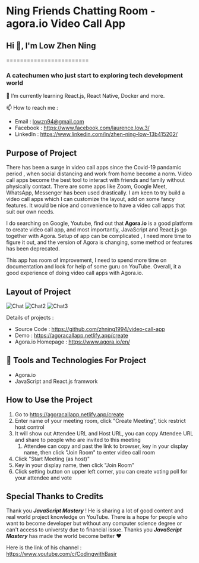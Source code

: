 # Ning Friends Chatting Room - agora.io Video Call App

## Hi 👋, I'm Low Zhen Ning
========================

### A catechumen who just start to exploring tech development world

🌱 I’m currently learning React.js, React Native, Docker and more. 

📫 How to reach me : 
- Email : lowzn94@gmail.com
- Facebook : https://www.facebook.com/laurence.low.3/
- LinkedIn : https://www.linkedin.com/in/zhen-ning-low-13b415202/

## Purpose of Project

There has been a surge in video call apps since the Covid-19 pandamic period , when social distancing and work from home become a norm. Video call apps become the best tool to interact with friends and family without physically contact. There are some apps like Zoom, Google Meet, WhatsApp, Messenger has been used drastically. I am keen to try build a video call apps which I can customize the layout, add on some fancy features. It would be nice and convenience to have a video call apps that suit our own needs. 

I do searching on Google, Youtube, find out that **Agora.io** is a good platform to create video call app, and most importantly, JavaScript and React.js go together with Agora. Setup of app can be complicated , I need more time to figure it out, and the version of Agora is changing, some method or features has been deprecated.

This app has room of improvement, I need to spend more time on documentation and look for help of some guru on YouTube. Overall, it a good experience of doing video call apps with Agora.io. 


## Layout of Project

![Chat](https://user-images.githubusercontent.com/60384726/181586444-fb2d42c3-18d2-4b51-b9db-8baca61d73ac.PNG)
![Chat2](https://user-images.githubusercontent.com/60384726/181586470-4d537e55-3662-411b-b8c1-00a05f6869dc.PNG)
![Chat3](https://user-images.githubusercontent.com/60384726/181586500-cd7e9903-a11c-468b-93c6-b67b08b48673.PNG)

Details of projects : 
- Source Code : https://github.com/zhning1994/video-call-app
- Demo : https://agoracallapp.netlify.app/create
- Agora.io Homepage : https://www.agora.io/en/

## :rocket: Tools and Technologies For Project

- Agora.io
- JavaScript and React.js framwork

## How to Use the Project

1. Go to https://agoracallapp.netlify.app/create
2. Enter name of your meeting room, click "Create Meeting", tick restrict host control
3. It will show out Attendee URL and Host URL, you can copy Attendee URL and share to people who are invited to this meeting
    1. Attendee can copy and past the link to browser, key in your display name, then click "Join Room" to enter video call room
4. Click "Start Meeting (as host)"
5. Key in your display name, then click "Join Room"
6. Click setting button on upper left corner, you can create voting poll for your attendee and vote

## Special Thanks to Credits

Thank you ***JavaScript Mastery*** ! He is sharing a lot of good content and real world project knowledge on YouTube. There is a hope for people who want to become developer but without any computer science degree or can't access to universty due to financial issue. Thanks you ***JavaScript Mastery*** has made the world become better :hearts: 

Here is the link of his channel : https://www.youtube.com/c/CodingwithBasir
